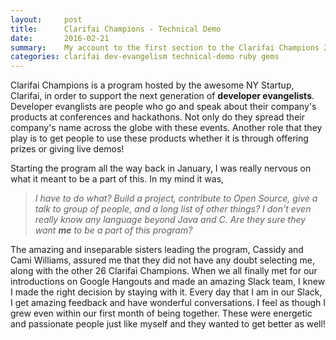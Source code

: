```yaml
---
layout:     post
title:      Clarifai Champions - Technical Demo
date:       2016-02-21
summary:    My account to the first section to the Clarifai Champions 2016 program and why I think it is the best thing I have gotten involved with so far.
categories: clarifai dev-evangelism technical-demo ruby gems
---
```


Clarifai Champions is a program hosted by the awesome NY Startup, Clarifai, in order
to support the next generation of **developer evangelists**. Developer evanglists are people
who go and speak about their company's products at conferences and hackathons. Not only
do they spread their company's name across the globe with these events. Another role that they play is to get people to use these products whether it is through offering prizes or
giving live demos!

Starting the program all the way back in January, I was really nervous on what it
meant to be a part of this. In my mind it was,

>_I have to do what? Build a project, contribute to Open Source, give a talk to group of people,  and a long list of other things? I don't even really know any language
beyond Java and C. Are they sure they want **me** to be a part of this program?_

The amazing and inseparable sisters leading the program, Cassidy and Cami Williams,
assured me that they did not have any doubt selecting me, along with the other 26
Clarifai Champions. When we all finally met for our introductions on Google Hangouts
and made an amazing Slack team, I knew I made the right decision by staying with it.
Every day that I am in our Slack, I get amazing feedback and have wonderful conversations.
I feel as though I grew even within our first month of being together. These were
energetic and passionate people just like myself and they wanted to get better as well!
